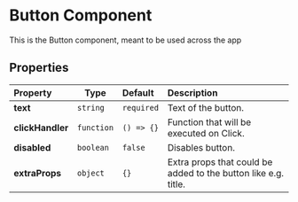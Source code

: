 # Button Component

This is the Button component, meant to be used across the app

## Properties

| Property         | Type       | Default    | Description                                                    |
| :--------------- | ---------- | :--------- | :------------------------------------------------------------- |
| **text**         | `string`   | `required` | Text of the button.                                            |
| **clickHandler** | `function` | `() => {}` | Function that will be executed on Click.                       |
| **disabled**     | `boolean`  | `false`    | Disables button.                                               |
| **extraProps**   | `object`   | `{}`       | Extra props that could be added to the button like e.g. title. |
